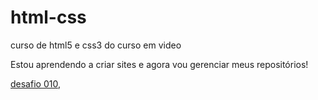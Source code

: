 # html-css
 curso de html5 e css3 do curso em video

Estou aprendendo a criar sites e agora vou gerenciar meus repositórios!

<a href="https://guilhermegarcia-5.github.io/html-css/desafios/m%C3%B3dulo2/desafio010/android.html" target="_blank">desafio 010</a>,